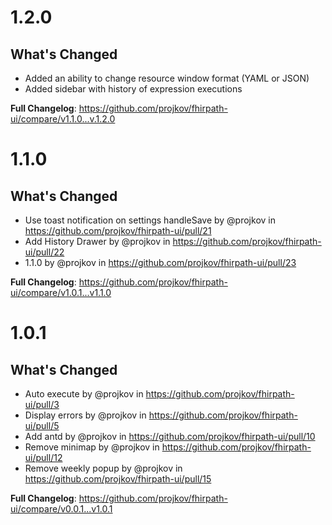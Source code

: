 # 1.2.0
## What's Changed
* Added an ability to change resource window format (YAML or JSON)
* Added sidebar with history of expression executions

**Full Changelog**: https://github.com/projkov/fhirpath-ui/compare/v1.1.0...v.1.2.0

# 1.1.0
## What's Changed
* Use toast notification on settings handleSave by @projkov in https://github.com/projkov/fhirpath-ui/pull/21
* Add History Drawer by @projkov in https://github.com/projkov/fhirpath-ui/pull/22
* 1.1.0 by @projkov in https://github.com/projkov/fhirpath-ui/pull/23

**Full Changelog**: https://github.com/projkov/fhirpath-ui/compare/v1.0.1...v1.1.0

# 1.0.1
## What's Changed
* Auto execute by @projkov in https://github.com/projkov/fhirpath-ui/pull/3
* Display errors by @projkov in https://github.com/projkov/fhirpath-ui/pull/5
* Add antd by @projkov in https://github.com/projkov/fhirpath-ui/pull/10
* Remove minimap by @projkov in https://github.com/projkov/fhirpath-ui/pull/12
* Remove weekly popup by @projkov in https://github.com/projkov/fhirpath-ui/pull/15

**Full Changelog**: https://github.com/projkov/fhirpath-ui/compare/v0.0.1...v1.0.1
